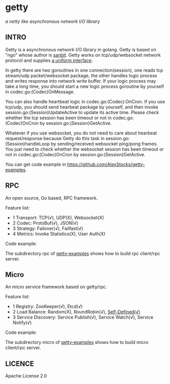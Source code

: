 # getty

 *a netty like asynchronous network I/O library*

## INTRO

Getty is a asynchronous network I/O library in golang. Getty is based on "ngo" whose author is [sanbit](https://github.com/sanbit). Getty works on tcp/udp/websocket network protocol and supplies [a uniform interface](https://github.com/dubbogo/getty/blob/master/getty.go#L45).

In getty there are two goroutines in one connection(session), one reads tcp stream/udp packet/websocket package, the other handles logic process and writes response into network write buffer. If your logic process may take a long time, you should start a new logic process goroutine by yourself in codec.go:(Codec)OnMessage.

You can also handle heartbeat logic in codec.go:(Codec):OnCron. If you use tcp/udp, you should send hearbeat package by yourself, and then invoke session.go:(Session)UpdateActive to update its active time. Please check whether the tcp session has been timeout or not in codec.go:(Codec)OnCron by session.go:(Session)GetActive.

Whatever if you use websocket, you do not need to care about hearbeat request/response because Getty do this task in session.go:(Session)handleLoop by sending/received websocket ping/pong frames. You just need to  check whether the websocket session has been timeout or not in codec.go:(Codec)OnCron by session.go:(Session)GetActive.

You can get code example in https://github.com/AlexStocks/getty-examples.

## RPC

An open source, Go based, RPC framework.

Feature list:

- 1 Transport: TCP(√), UDP(X), Websocket(X)
- 2 Codec: ProtoBuf(√), JSON(√)
- 3 Strategy: Failover(√), Failfast(√)
- 4 Metrics: Invoke Statistics(X), User Auth(X)

Code example:

The subdirectory rpc of [getty-examples](https://github.com/alexstocks/getty-examples/) shows how to build rpc client/rpc server.

## Micro

An micro service framework based on getty/rpc.

Feature list:

- 1 Registry: ZooKeeper(√), Etcd(√)
- 2 Load Balance: Random(X), RoundRobin(√), [Self-Defined(√)](https://github.com/alexstocks/getty-examples/blob/master/micro/client/app/main.go#L86)
- 3 Service Discovery: Service Publish(√), Service Watch(√), Service Notify(√)

Code example:

The subdirectory micro of [getty-examples](https://github.com/alexstocks/getty-examples/) shows how to build micro client/rpc server.

## LICENCE

Apache License 2.0

